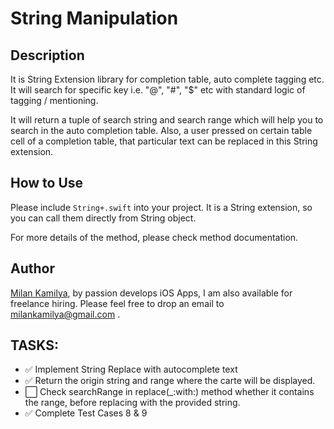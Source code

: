 # String Manipulation 


## Description
It is String Extension library for completion table, auto complete tagging etc. It will search for specific key i.e. "@", "#", "$" etc with standard logic of tagging / mentioning. 

It will return a tuple of search string and search range which will help you to search in the auto completion table. Also, a user pressed on certain table cell of a completion table, that particular text can be replaced in this String extension.

## How to Use

Please include `String+.swift` into your project. It is a String extension, so you can call them directly from String object.

For more details of the method, please check method documentation.

## Author

[Milan Kamilya](https://twitter.com/Milan_Kamilya), by passion develops iOS Apps, I am also available for freelance hiring. Please feel free to drop an email to milankamilya@gmail.com .

## TASKS:

- ✅ Implement String Replace with autocomplete text
- ✅ Return the origin string and range where the carte will be displayed.
- ⬜️ Check searchRange in replace(_:with:) method whether it contains the range, before replacing with the provided string.
- ✅ Complete Test Cases 8 & 9
